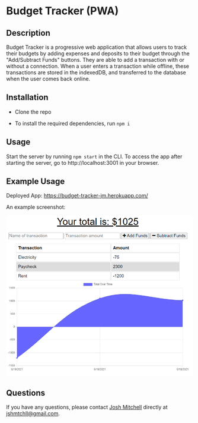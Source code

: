 # Budget Tracker (PWA)

## Description

Budget Tracker is a progressive web application that allows users to track their budgets by adding expenses and deposits to their budget through the "Add/Subtract Funds" buttons. They are able to add a transaction with or without a connection. When a user enters a transaction while offline, these transactions are stored in the indexedDB, and transferred to the database when the user comes back online.

## Installation

* Clone the repo

* To install the required dependencies, run `npm i`

## Usage

Start the server by running `npm start` in the CLI. To access the app after starting the server, go to http://localhost:3001 in your browser.

## Example Usage

Deployed App: https://budget-tracker-jm.herokuapp.com/

An example screenshot:

![screenshot](img/ss.png)

## Questions

If you have any questions, please contact [Josh Mitchell](https://github.com/jshmtchll) directly at jshmtchll@gmail.com.